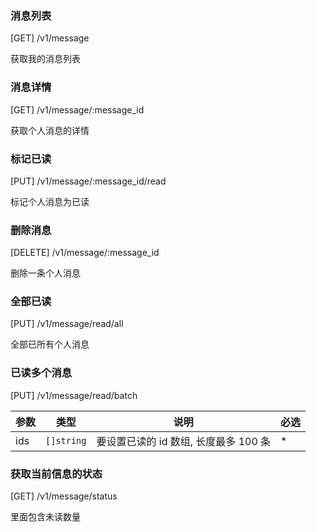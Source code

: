 ### 消息列表

[GET] /v1/message

获取我的消息列表

### 消息详情

[GET] /v1/message/:message_id

获取个人消息的详情

### 标记已读

[PUT] /v1/message/:message_id/read

标记个人消息为已读

### 删除消息

[DELETE] /v1/message/:message_id

删除一条个人消息

### 全部已读

[PUT] /v1/message/read/all

全部已所有个人消息

### 已读多个消息

[PUT] /v1/message/read/batch

| 参数 | 类型       | 说明                                  | 必选 |
| ---- | ---------- | ------------------------------------- | ---- |
| ids  | `[]string` | 要设置已读的 id 数组, 长度最多 100 条 | \*   |

### 获取当前信息的状态

[GET] /v1/message/status

里面包含未读数量
